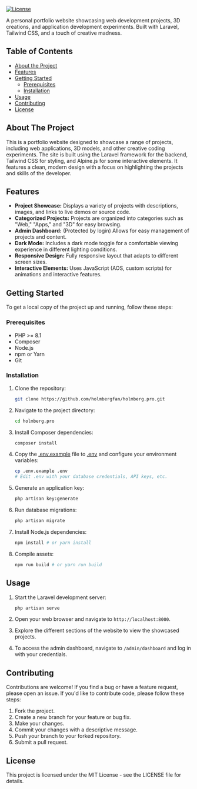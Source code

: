 [![License](https://img.shields.io/badge/license-MIT-blue.svg)](LICENSE)

A personal portfolio website showcasing web development projects, 3D creations, and application development experiments. Built with Laravel, Tailwind CSS, and a touch of creative madness.

## Table of Contents

*   [About the Project](#about-the-project)
*   [Features](#features)
*   [Getting Started](#getting-started)
    *   [Prerequisites](#prerequisites)
    *   [Installation](#installation)
*   [Usage](#usage)
*   [Contributing](#contributing)
*   [License](#license)

## About The Project

This is a portfolio website designed to showcase a range of projects, including web applications, 3D models, and other creative coding experiments. The site is built using the Laravel framework for the backend, Tailwind CSS for styling, and Alpine.js for some interactive elements. It features a clean, modern design with a focus on highlighting the projects and skills of the developer.

## Features

*   **Project Showcase:** Displays a variety of projects with descriptions, images, and links to live demos or source code.
*   **Categorized Projects:** Projects are organized into categories such as "Web," "Apps," and "3D" for easy browsing.
*   **Admin Dashboard:** (Protected by login) Allows for easy management of projects and content.
*   **Dark Mode:** Includes a dark mode toggle for a comfortable viewing experience in different lighting conditions.
*   **Responsive Design:** Fully responsive layout that adapts to different screen sizes.
*   **Interactive Elements:** Uses JavaScript (AOS, custom scripts) for animations and interactive features.

## Getting Started

To get a local copy of the project up and running, follow these steps:

### Prerequisites

*   PHP >= 8.1
*   Composer
*   Node.js
*   npm or Yarn
*   Git

### Installation

1.  Clone the repository:

    ```bash
    git clone https://github.com/holmbergfan/holmberg.pro.git
    ```

2.  Navigate to the project directory:

    ```bash
    cd holmberg.pro
    ```

3.  Install Composer dependencies:

    ```bash
    composer install
    ```

4.  Copy the [.env.example](http://_vscodecontentref_/1) file to [.env](http://_vscodecontentref_/2) and configure your environment variables:

    ```bash
    cp .env.example .env
    # Edit .env with your database credentials, API keys, etc.
    ```

5.  Generate an application key:

    ```bash
    php artisan key:generate
    ```

6.  Run database migrations:

    ```bash
    php artisan migrate
    ```

7.  Install Node.js dependencies:

    ```bash
    npm install # or yarn install
    ```

8.  Compile assets:

    ```bash
    npm run build # or yarn run build
    ```

## Usage

1.  Start the Laravel development server:

    ```bash
    php artisan serve
    ```

2.  Open your web browser and navigate to `http://localhost:8000`.

3.  Explore the different sections of the website to view the showcased projects.

4.  To access the admin dashboard, navigate to `/admin/dashboard` and log in with your credentials.

## Contributing

Contributions are welcome! If you find a bug or have a feature request, please open an issue. If you'd like to contribute code, please follow these steps:

1.  Fork the project.
2.  Create a new branch for your feature or bug fix.
3.  Make your changes.
4.  Commit your changes with a descriptive message.
5.  Push your branch to your forked repository.
6.  Submit a pull request.

## License

This project is licensed under the MIT License - see the LICENSE file for details.
